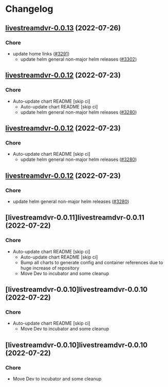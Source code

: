 # Changelog



## [livestreamdvr-0.0.13](https://github.com/truecharts/apps/compare/livestreamdvr-0.0.12...livestreamdvr-0.0.13) (2022-07-26)

### Chore

- update home links ([#3291](https://github.com/truecharts/apps/issues/3291))
  - update helm general non-major helm releases ([#3302](https://github.com/truecharts/apps/issues/3302))




## [livestreamdvr-0.0.12](https://github.com/truecharts/apps/compare/livestreamdvr-0.0.11...livestreamdvr-0.0.12) (2022-07-23)

### Chore

- Auto-update chart README [skip ci]
  - Auto-update chart README [skip ci]
  - update helm general non-major helm releases ([#3280](https://github.com/truecharts/apps/issues/3280))




## [livestreamdvr-0.0.12](https://github.com/truecharts/apps/compare/livestreamdvr-0.0.11...livestreamdvr-0.0.12) (2022-07-23)

### Chore

- Auto-update chart README [skip ci]
  - update helm general non-major helm releases ([#3280](https://github.com/truecharts/apps/issues/3280))




## [livestreamdvr-0.0.12](https://github.com/truecharts/apps/compare/livestreamdvr-0.0.11...livestreamdvr-0.0.12) (2022-07-23)

### Chore

- update helm general non-major helm releases ([#3280](https://github.com/truecharts/apps/issues/3280))




## [livestreamdvr-0.0.11]livestreamdvr-0.0.11 (2022-07-22)

### Chore

- Auto-update chart README [skip ci]
  - Auto-update chart README [skip ci]
  - Bump all charts to generate config and container references due to huge increase of repository
  - Move Dev to incubator and some cleanup




## [livestreamdvr-0.0.10]livestreamdvr-0.0.10 (2022-07-22)

### Chore

- Auto-update chart README [skip ci]
  - Move Dev to incubator and some cleanup




## [livestreamdvr-0.0.10]livestreamdvr-0.0.10 (2022-07-22)

### Chore

- Move Dev to incubator and some cleanup
